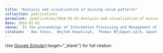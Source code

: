 ```yaml
---
title: "Analysis and visualization of missing value patterns"
collection: publications
permalink: /publication/2016-01-01-Analysis-and-visualization-of-missing-value-patterns
date: 2016-01-01
venue: 'In the proceedings of Information Processing and Management of Uncertainty in Knowledge-Based Systems: 16th International Conference, IPMU 2016, Eindhoven, The Netherlands, June 20-24, 2016, Proceedings, Part II 16'
citation: ' Bas Stein,  Wojtek Kowalczyk,  Thomas B{\&quot;a}ck, &quot;Analysis and visualization of missing value patterns.&quot; In the proceedings of Information Processing and Management of Uncertainty in Knowledge-Based Systems: 16th International Conference, IPMU 2016, Eindhoven, The Netherlands, June 20-24, 2016, Proceedings, Part II 16, 2016.'
---
```

Use [Google Scholar](https://scholar.google.com/scholar?q=Analysis+and+visualization+of+missing+value+patterns){:target="_blank"} for full citation